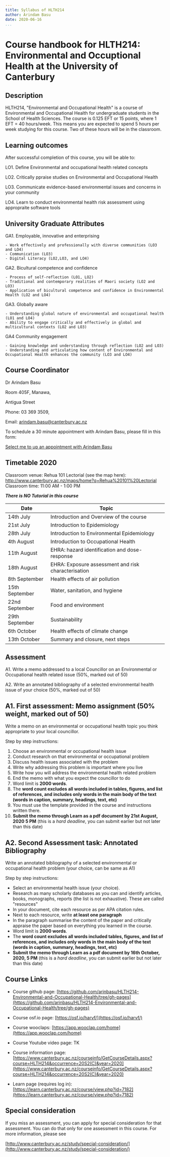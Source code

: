 ```yaml
---
title: Syllabus of HLTH214
author: Arindam Basu
date: 2020-06-16
...
```


# Course handbook for HLTH214: Environmental and Occuptional Health at the University of Canterbury
 

## Description

HLTH214, "Environmental and Occupational Health" is a course of Environmental and Occupational Health for undergraduate students in the School of Health Sciences. 
The course is 0.125 EFT or 15 points, where 1 EFT = 40 hours/week. 
This means you are expected to spend 5 hours per week studying for this course. Two of these hours will be in the classroom. 

## Learning outcomes

After successful completion of this course, you will be able to:

LO1. Define Environmental and occupational health related concepts

LO2. Critically ppraise studies on Environmental and Occupational Health

LO3. Communicate evidence-based environmental issues and concerns in your community

LO4. Learn to conduct environmental health risk assessment using appropraite software tools

## University Graduate Attributes

GA1. Employable, innovative and enterprising

    - Work effectively and professionally with diverse communities (LO3 and LO4)
    - Communication (LO3)
    - Digital Literacy (LO2,LO3, and LO4)
    
GA2. Bicultural competence and confidence

    - Process of self-reflection (LO1, LO2)
    - Traditional and contemporary realities of Maori society (LO2 and LO3)
    - Application of bicultural competence and confidence in Environmental Health (LO2 and LO4)
    
GA3. Globally aware

    - Understanding global nature of environmental and occupational health (LO1 and LO4)
    - Ability to engage critically and effectively in global and multicultural contexts (LO2 and LO3)
    
GA4 Community engagement

    - Gaining knowledge and understanding through reflection (LO2 and LO3)
    - Understanding and articulating how content of Environmental and Occupational Health enhances the community (LO3 and LO4)

## Course Coordinator
Dr Arindam Basu

Room 405F, Manawa,

Antigua Street

Phone: 03 369 3509,

Email: [arindam.basu@canterbury.ac.nz](mailto:arindam.basu@canterbury.ac.nz)

To schedule a 30 minute appointment with Arindam Basu, please fill in this form: 

[Select me to up an appointment with Arindam Basu](https://calendly.com/arin-basu/30min)

## Timetable 2020

Classroom venue: Rehua 101 Lectorial (see the map here): 
http://www.canterbury.ac.nz/maps/home?q=Rehua%20101%20Lectorial
Classroom time: 11:00 AM - 1:00 PM


**_There is NO Tutorial in this course_** 

| **Date**          | **Topic**                                           |
| ----------------- | --------------------------------------------------- |
| 14th July         | Introduction and Overview of the course             |
| 21st July         | Introduction to Epidemiology                        |
| 28th July         | Introduction to Environmental Epidemiology          |
| 4th August        | Introduction to Occupational Health                 |
| 11th August       | EHRA: hazard identification and dose-response       |
| 18th August       | EHRA: Exposure assessment and risk characterisation |
| 8th September     | Health effects of air pollution                     |
| 15th September    | Water, sanitation, and hygiene                      |
| 22nd September    | Food and environment                                |
| 29th September    | Sustainability                                      |
| 6th October       | Health effects of climate change                    |
| 13th October      | Summary and closure, next steps                     |

## Assessment

A1. Write a memo addressed to a local Councillor on an Environmental or Occupational health related issue (50%, marked out of 50)

A2. Write an annotated bibliography of a selected environmental health issue of your choice (50%, marked out of 50)

## A1. First assessment: Memo assignment (50% weight, marked out of 50) 
Write a memo on an environmental or occupational health topic you think appropriate to your local councillor.

Step by step instructions:
1. Choose an environmental or occupational health issue
2. Conduct research on that environmental or occupational problem
3. Discuss health issues associated with the problem
4. Write why addressing this problem is important where you live
5. Write how you will address the environmental health related problem
6. End the memo with what you expect the councillor to do
7. Word limit is **2000 words**. 
8. The **word count excludes all words included in tables, figures, and list of references, and includes only words in the main body of the text (words in caption, summary, headings, text, etc)**
9. You must use the template provided in the course and instructions written there.
10. **Submit the memo through Learn as a pdf document by 21st August, 2020 5 PM** (this is a _hard deadline_, you can submit earlier but not later than this date)

## A2. Second Assessment task: Annotated Bibliography
Write an annotated bibliography of a selected environmental or occupational health problem (your choice, can be same as A1)

Step by step instructions:
- Select an environmental health issue (your choice). 
- Research as many scholarly databases as you can and identify articles, books, monographs, reports (the list is not exhaustive). These are called "resources"
- In your document, cite each resource as per APA citation rules.
- Next to each resource, write **at least one paragraph**
- In the paragraph summarise the content of the paper and critically appraise the paper based on everything you learned in the course. 
- Word limit is **2000 words**. 
- The **word count excludes all words included tables, figures, and list of references, and includes only words in the main body of the text (words in caption, summary, headings, text, etc)**
- **Submit the memo through Learn as a pdf document by 16th October, 2020, 5 PM** (this is a _hard deadline_, you can submit earlier but not later than this date)

## Course Links

- Course github page: [https://github.com/arinbasu/HLTH214-Environmental-and-Occupational-Health/tree/gh-pages](https://github.com/arinbasu/HLTH214-Environmental-and-Occupational-Health/tree/gh-pages)

- Course osf.io page: [https://osf.io/harvf/](https://osf.io/harvf/)

- Course wooclaps: [https://app.wooclap.com/home](https://app.wooclap.com/home)

- Course Youtube video page: TK
- Course information page: [https://www.canterbury.ac.nz/courseinfo/GetCourseDetails.aspx?course=HLTH214&occurrence=20S2(C)&year=2020](https://www.canterbury.ac.nz/courseinfo/GetCourseDetails.aspx?course=HLTH214&occurrence=20S2(C)&year=2020)

- Learn page (requires log in): [https://learn.canterbury.ac.nz/course/view.php?id=7182](https://learn.canterbury.ac.nz/course/view.php?id=7182)



## Special consideration
If you miss an assessment, you can apply for special consideration for that assessment. You can do that only for one assessment in this course. For more information, please see 

[http://www.canterbury.ac.nz/study/special-consideration/](http://www.canterbury.ac.nz/study/special-consideration/)
